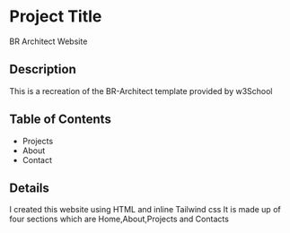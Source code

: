 # Project Title

BR Architect Website

## Description
This is a recreation of the BR-Architect template provided by w3School

## Table of Contents

- Projects
- About
- Contact
## Details
I created this website using HTML and inline Tailwind css
It is made up of four sections which are Home,About,Projects and Contacts

